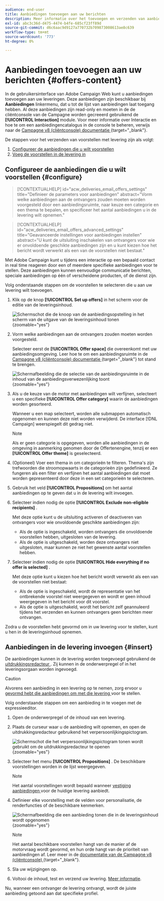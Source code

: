 ```yaml
---
audience: end-user
title: Aanbiedingen toevoegen aan uw berichten
description: Meer informatie over het toevoegen en verzenden van aanbiedingen
exl-id: abc3c36d-d475-4474-b4fe-685cf23ff89d
source-git-commit: d6c6aac9d9127a770732b709873008613ae8c639
workflow-type: tm+mt
source-wordcount: '773'
ht-degree: 0%

---
```


# Aanbiedingen toevoegen aan uw berichten {#offers-content}

In de gebruikersinterface van Adobe Campaign Web kunt u aanbiedingen toevoegen aan uw leveringen. Deze aanbiedingen zijn beschikbaar bij **Aanbiedingen** linkermenu, dat u tot de lijst van aanbiedingen laat toegang hebben. Al deze aanbiedingen zijn read-only en moeten in de de cliëntconsole van de Campagne worden gecreeerd gebruikend de **[!UICONTROL Interaction]** module. Voor meer informatie over Interactie en hoe te om een aanbiedingencatalogus in de console te beheren, verwijs naar de [ Campagne v8 (cliëntconsole) documentatie ](https://experienceleague.adobe.com/docs/campaign/campaign-v8/offers/interaction.html){target="_blank"}.

De stappen voor het verzenden van voorstellen met levering zijn als volgt:

1. [Configureer de aanbiedingen die u wilt voorstellen](#configure)
1. [Voeg de voorstellen in de levering in](#insert)

## Configureer de aanbiedingen die u wilt voorstellen {#configure}

>[!CONTEXTUALHELP]
>id="acw_deliveries_email_offers_settings"
>title="Definieer de parameters voor aanbiedingen"
>abstract="Vorm welke aanbiedingen aan de ontvangers zouden moeten worden voorgesteld door een aanbiedingsruimte, naar keuze een categorie en een thema te bepalen, en specificeer het aantal aanbiedingen u in de levering wilt opnemen."

>[!CONTEXTUALHELP]
>id="acw_deliveries_email_offers_advanced_settings"
>title="Geavanceerde instellingen voor aanbiedingen instellen"
>abstract="U kunt de uitsluiting inschakelen van ontvangers voor wie er onvoldoende geschikte aanbiedingen zijn en u kunt kiezen hoe het bericht wordt verwerkt als een van de voorstellen niet bestaat."

Met Adobe Campaign kunt u tijdens een interactie op een bepaald contact in real time reageren door een of meerdere specifieke aanbiedingen voor te stellen. Deze aanbiedingen kunnen eenvoudige communicatie berichten, speciale aanbiedingen op één of verscheidene producten, of de dienst zijn.

Volg onderstaande stappen om de voorstellen te selecteren die u aan uw levering wilt toevoegen.

1. Klik op de knop **[!UICONTROL Set up offers]** in het scherm voor de editie van de leveringsinhoud.

   ![ Schermschot die de knoop van de aanbiedingsopstelling in het scherm van de uitgave van de leveringsinhoud tonen ](assets/offer-setup.png){zoomable="yes"}

1. Vorm welke aanbiedingen aan de ontvangers zouden moeten worden voorgesteld.

   Selecteer eerst de **[!UICONTROL Offer space]** die overeenkomt met uw aanbiedingsomgeving. Leer hoe te om een aanbiedingsruimte in de [ Campagne v8 (cliëntconsole) documentatie ](https://experienceleague.adobe.com/docs/campaign/campaign-v8/offers/interaction-settings/interaction-offer-spaces.html){target="_blank"} tot stand te brengen.

   ![ Schermafbeelding die de selectie van de aanbiedingsruimte in de inhoud van de aanbiedingsverwezenlijking toont ](assets/offer-create-content.png){zoomable="yes"}

1. Als u de keuze van de motor met aanbiedingen wilt verfijnen, selecteert u een specifieke **[!UICONTROL Offer category]** waarin de aanbiedingen worden gesorteerd.

   Wanneer u een map selecteert, worden alle submappen automatisch opgenomen en kunnen deze niet worden verwijderd. De interface [!DNL Campaign] weerspiegelt dit gedrag niet.

   >[!NOTE]
   >
   >Als er geen categorie is opgegeven, worden alle aanbiedingen in de omgeving in aanmerking genomen door de Offertenengine, tenzij er een **[!UICONTROL Offer theme]** is geselecteerd.

1. (Optioneel) Voer een thema in om categorieën te filteren. Thema&#39;s zijn trefwoorden die stroomopwaarts in de categorieën zijn gedefinieerd. Ze fungeren als een filter en verfijnen het aantal aanbiedingen dat moet worden gepresenteerd door deze in een set categorieën te selecteren.

1. Gebruik het veld **[!UICONTROL Propositions]** om het aantal aanbiedingen op te geven dat u in de levering wilt invoegen.

1. Selecteer indien nodig de optie **[!UICONTROL Exclude non-eligible recipients]** .

   Met deze optie kunt u de uitsluiting activeren of deactiveren van ontvangers voor wie onvoldoende geschikte aanbiedingen zijn:

   * Als de optie is ingeschakeld, worden ontvangers die onvoldoende voorstellen hebben, uitgesloten van de levering.
   * Als de optie is uitgeschakeld, worden deze ontvangers niet uitgesloten, maar kunnen ze niet het gewenste aantal voorstellen hebben.

1. Selecteer indien nodig de optie **[!UICONTROL Hide everything if no offer is selected]** .

   Met deze optie kunt u kiezen hoe het bericht wordt verwerkt als een van de voorstellen niet bestaat:

   * Als de optie is ingeschakeld, wordt de representatie van het ontbrekende voorstel niet weergegeven en wordt er geen inhoud weergegeven in het bericht voor dit voorstel.
   * Als de optie is uitgeschakeld, wordt het bericht zelf geannuleerd tijdens het verzenden en kunnen ontvangers geen berichten meer ontvangen.

Zodra u de voorstellen hebt gevormd om in uw levering voor te stellen, kunt u hen in de leveringsinhoud opnemen.

## Aanbiedingen in de levering invoegen {#insert}

De aanbiedingen kunnen in de levering worden toegevoegd gebruikend de [ uitdrukkingsredacteur ](../personalization/gs-personalization.md#access). Zij kunnen in de onderwerpregel of in het leveringsorgaan worden ingevoegd.

>[!CAUTION]
>
>Alvorens een aanbieding in een levering op te nemen, zorg ervoor u [ gevormd hebt die aanbiedingen om met die levering ](#configure) voor te stellen.

Volg onderstaande stappen om een aanbieding in te voegen met de expressieeditor.

1. Open de onderwerpregel of de inhoud van een levering.

1. Plaats de curseur waar u de aanbieding wilt opnemen, en open de uitdrukkingsredacteur gebruikend het verpersoonlijkingspictogram.

   ![ Schermschot die het verpersoonlijkingspictogram tonen wordt gebruikt om de uitdrukkingsredacteur te openen ](assets/offer-insert-perso-icon.png){zoomable="yes"}

1. Selecteer het menu **[!UICONTROL Propositions]** . De beschikbare voorstellingen worden in de lijst weergegeven.

   >[!NOTE]
   >
   >Het aantal voorstellingen wordt bepaald wanneer [ vestiging aanbiedingen ](#configure) voor de huidige levering aanbiedt.

1. Definieer elke voorstelling met de velden voor personalisatie, de renderfuncties of de beschikbare kenmerken.

   ![ Schermafbeelding die een aanbieding tonen die in de leveringsinhoud wordt opgenomen ](assets/offer-inserted.png){zoomable="yes"}

   >[!NOTE]
   >
   >Het aantal beschikbare voorstellen hangt van de manier af de motorvraag wordt gevormd, en hun orde hangt van de prioriteit van aanbiedingen af. Leer meer in de [ documentatie van de Campagne v8 (cliëntconsole) ](https://experienceleague.adobe.com/docs/campaign/campaign-v8/offers/interaction-best-practices.html){target="_blank"}.

1. Sla uw wijzigingen op.

1. Voltooi de inhoud, test en verzend uw levering. [Meer informatie](gs-messages.md).

Nu, wanneer een ontvanger de levering ontvangt, wordt de juiste aanbieding getoond aan dat specifieke profiel.